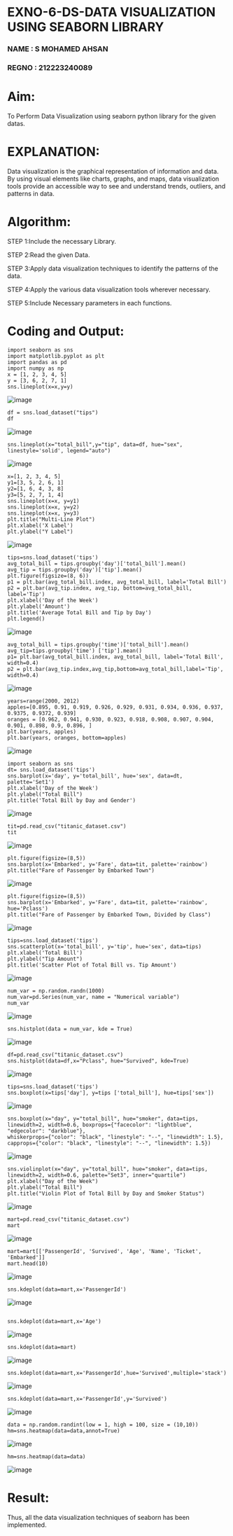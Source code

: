 # EXNO-6-DS-DATA VISUALIZATION USING SEABORN LIBRARY
### NAME : S MOHAMED AHSAN
### REGNO : 212223240089

# Aim:
  To Perform Data Visualization using seaborn python library for the given datas.

# EXPLANATION:
Data visualization is the graphical representation of information and data. By using visual elements like charts, graphs, and maps, data visualization tools provide an accessible way to see and understand trends, outliers, and patterns in data.

# Algorithm:
STEP 1:Include the necessary Library.

STEP 2:Read the given Data.

STEP 3:Apply data visualization techniques to identify the patterns of the data.

STEP 4:Apply the various data visualization tools wherever necessary.

STEP 5:Include Necessary parameters in each functions.

# Coding and Output:
```
import seaborn as sns
import matplotlib.pyplot as plt
import pandas as pd
import numpy as np
x = [1, 2, 3, 4, 5]
y = [3, 6, 2, 7, 1]
sns.lineplot(x=x,y=y)
```
![image](https://github.com/user-attachments/assets/ac82e627-2826-41d1-80d0-c739f4a2b39a)


```
df = sns.load_dataset("tips")
df
```
![image](https://github.com/user-attachments/assets/4fac837b-1e15-4703-af09-cc950e9b2d97)

```
sns.lineplot(x="total_bill",y="tip", data=df, hue="sex", linestyle='solid', legend="auto")
```
![image](https://github.com/user-attachments/assets/5c1f2890-70e9-4725-a3ea-abee8cd7113b)
```
x=[1, 2, 3, 4, 5]
y1=[3, 5, 2, 6, 1]
y2=[1, 6, 4, 3, 8]
y3=[5, 2, 7, 1, 4]
sns.lineplot(x=x, y=y1)
sns.lineplot(x=x, y=y2)
sns.lineplot(x=x, y=y3)
plt.title("Multi-Line Plot")
plt.xlabel('X Label')
plt.ylabel("Y Label")
```
![image](https://github.com/user-attachments/assets/ba3ebd39-9c4e-4d32-a9ec-3ac7f4b89cd1)
```
tips=sns.load_dataset('tips')
avg_total_bill = tips.groupby('day')['total_bill'].mean()
avg_tip = tips.groupby('day')['tip'].mean()
plt.figure(figsize=(8, 6))
p1 = plt.bar(avg_total_bill.index, avg_total_bill, label='Total Bill')
p2 = plt.bar(avg_tip.index, avg_tip, bottom=avg_total_bill, label='Tip')
plt.xlabel('Day of the Week')
plt.ylabel('Amount')
plt.title('Average Total Bill and Tip by Day')
plt.legend()
```
![image](https://github.com/user-attachments/assets/4790b465-40ca-4cdd-b37d-c74089fa5a48)
```
avg_total_bill = tips.groupby('time')['total_bill'].mean() 
avg_tip=tips.groupby('time') ['tip'].mean()
p1= plt.bar(avg_total_bill.index, avg_total_bill, label='Total Bill', width=0.4)
p2 = plt.bar(avg_tip.index,avg_tip,bottom=avg_total_bill,label='Tip', width=0.4)
```
![image](https://github.com/user-attachments/assets/b9460255-5fb1-43f9-8abf-0138861b238d)
```
years=range(2000, 2012)
apples=[0.895, 0.91, 0.919, 0.926, 0.929, 0.931, 0.934, 0.936, 0.937, 0.9375, 0.9372, 0.939] 
oranges = [0.962, 0.941, 0.930, 0.923, 0.918, 0.908, 0.907, 0.904, 0.901, 0.898, 0.9, 0.896, ]
plt.bar(years, apples)
plt.bar(years, oranges, bottom=apples)

```
![image](https://github.com/user-attachments/assets/25f0eab0-d0db-4aad-8e8f-3306e698e8ea)
```
import seaborn as sns
dt= sns.load_dataset('tips')
sns.barplot(x='day', y='total_bill', hue='sex', data=dt, palette='Set1')
plt.xlabel('Day of the Week')
plt.ylabel("Total Bill")
plt.title('Total Bill by Day and Gender')
```
![image](https://github.com/user-attachments/assets/b78dd4f3-ee21-44f2-9db4-1558a7bc426b)
```
tit=pd.read_csv("titanic_dataset.csv")
tit
```
![image](https://github.com/user-attachments/assets/1052b40c-6f58-4fdd-b165-cd26778b85ea)
```
plt.figure(figsize=(8,5))
sns.barplot(x='Embarked', y='Fare', data=tit, palette='rainbow') 
plt.title("Fare of Passenger by Embarked Town")
```
![image](https://github.com/user-attachments/assets/c3c1407b-6370-490a-a4c0-81bcd698b03b)
```
plt.figure(figsize=(8,5))
sns.barplot(x='Embarked', y='Fare', data=tit, palette='rainbow', hue='Pclass') 
plt.title("Fare of Passenger by Embarked Town, Divided by Class")
```
![image](https://github.com/user-attachments/assets/b385be57-4392-435b-b90e-07106aee48b7)
```
tips=sns.load_dataset('tips')
sns.scatterplot(x='total_bill', y='tip', hue='sex', data=tips)
plt.xlabel('Total Bill')
plt.ylabel("Tip Amount")
plt.title('Scatter Plot of Total Bill vs. Tip Amount')
```
![image](https://github.com/user-attachments/assets/0841f74e-ccbe-47b5-b34a-d8d88ce3a9ca)
```
num_var = np.random.randn(1000)
num_var=pd.Series(num_var, name = "Numerical variable")
num_var
```
![image](https://github.com/user-attachments/assets/49152e24-2eec-4d78-bd8c-349cf1252cce)
```
sns.histplot(data = num_var, kde = True)
```
![image](https://github.com/user-attachments/assets/7277d38e-4a03-4e26-a077-54086e9f3697)
```
df=pd.read_csv("titanic_dataset.csv")
sns.histplot(data=df,x="Pclass", hue="Survived", kde=True)
```
![image](https://github.com/user-attachments/assets/40025ac0-4090-4b71-9681-288f2fce398b)
```
tips=sns.load_dataset('tips')
sns.boxplot(x=tips['day'], y=tips ['total_bill'], hue=tips['sex'])
```

![image](https://github.com/user-attachments/assets/95019ffc-15c5-4cef-ba14-79c7202b3965)
```
sns.boxplot(x="day", y="total_bill", hue="smoker", data=tips, linewidth=2, width=0.6, boxprops={"facecolor": "lightblue", "edgecolor": "darkblue"},
whiskerprops={"color": "black", "linestyle": "--", "linewidth": 1.5}, capprops={"color": "black", "linestyle": "--", "linewidth": 1.5})
```

![image](https://github.com/user-attachments/assets/1a687d24-bda2-4eef-afe4-7d90e8983c13)
```
sns.violinplot(x="day", y="total_bill", hue="smoker", data=tips, linewidth=2, width=0.6, palette="Set3", inner="quartile")
plt.xlabel("Day of the Week")
plt.ylabel("Total Bill")
plt.title("Violin Plot of Total Bill by Day and Smoker Status")
```

![image](https://github.com/user-attachments/assets/12933f81-26eb-459b-a80a-ca282c5f1c7a)

```
mart=pd.read_csv("titanic_dataset.csv")
mart
```

![image](https://github.com/user-attachments/assets/ddc08603-4d22-4e76-a4aa-3b055edca8cb)
```
mart=mart[['PassengerId', 'Survived', 'Age', 'Name', 'Ticket', 'Embarked']] 
mart.head(10)
```

![image](https://github.com/user-attachments/assets/e89ab100-359d-4fa6-9d96-e43d6eed89fc)
```
sns.kdeplot(data=mart,x='PassengerId')
```

![image](https://github.com/user-attachments/assets/13c0647b-0b25-4a9e-88d4-b1be4b46f9e7)

```

sns.kdeplot(data=mart,x='Age')
```

![image](https://github.com/user-attachments/assets/2164d956-0c94-44d0-ae61-341be1ca8704)
```
sns.kdeplot(data=mart)
```
![image](https://github.com/user-attachments/assets/0596cd5e-55a9-4297-bc09-888da081879f)
```
sns.kdeplot(data=mart,x='PassengerId',hue='Survived',multiple='stack')
```
![image](https://github.com/user-attachments/assets/0378fdf7-9f3e-4606-9fed-3da6fac5f13a)
```
sns.kdeplot(data=mart,x='PassengerId',y='Survived')
```
![image](https://github.com/user-attachments/assets/64a09f16-d0f1-4a87-8ab7-0c16297e52c8)
```
data = np.random.randint(low = 1, high = 100, size = (10,10))
hm=sns.heatmap(data=data,annot=True)
```
![image](https://github.com/user-attachments/assets/35b2bacd-cad8-4479-8814-2a9974a45753)
```
hm=sns.heatmap(data=data)
```
![image](https://github.com/user-attachments/assets/91a4e8f1-bb8b-4c6e-b2a6-93a98d0a25a1)

# Result:
Thus, all the data visualization techniques of seaborn has been implemented.
